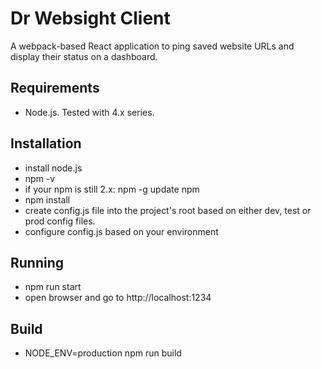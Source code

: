 Dr Websight Client
===================

A webpack-based React application to ping saved website URLs and display their status on a dashboard.

Requirements
-------------

- Node.js. Tested with 4.x series.

Installation
-------------

- install node.js
- npm -v
- if your npm is still 2.x: npm -g update npm
- npm install
- create config.js file into the project's root based on either dev, test or prod config files.
- configure config.js based on your environment

Running
--------

- npm run start
- open browser and go to http://localhost:1234

Build
------

- NODE_ENV=production npm run build
